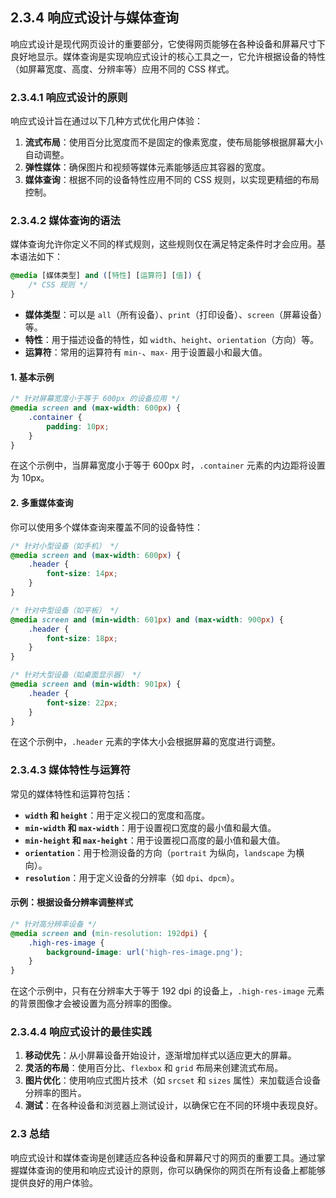 ## 2.3.4 响应式设计与媒体查询

响应式设计是现代网页设计的重要部分，它使得网页能够在各种设备和屏幕尺寸下良好地显示。媒体查询是实现响应式设计的核心工具之一，它允许根据设备的特性（如屏幕宽度、高度、分辨率等）应用不同的 CSS 样式。

### 2.3.4.1 响应式设计的原则

响应式设计旨在通过以下几种方式优化用户体验：

1. **流式布局**：使用百分比宽度而不是固定的像素宽度，使布局能够根据屏幕大小自动调整。
2. **弹性媒体**：确保图片和视频等媒体元素能够适应其容器的宽度。
3. **媒体查询**：根据不同的设备特性应用不同的 CSS 规则，以实现更精细的布局控制。

### 2.3.4.2 媒体查询的语法

媒体查询允许你定义不同的样式规则，这些规则仅在满足特定条件时才会应用。基本语法如下：

```css
@media [媒体类型] and ([特性] [运算符] [值]) {
    /* CSS 规则 */
}
```

- **媒体类型**：可以是 `all`（所有设备）、`print`（打印设备）、`screen`（屏幕设备）等。
- **特性**：用于描述设备的特性，如 `width`、`height`、`orientation`（方向）等。
- **运算符**：常用的运算符有 `min-`、`max-` 用于设置最小和最大值。

#### **1. 基本示例**

```css
/* 针对屏幕宽度小于等于 600px 的设备应用 */
@media screen and (max-width: 600px) {
    .container {
        padding: 10px;
    }
}
```

在这个示例中，当屏幕宽度小于等于 600px 时，`.container` 元素的内边距将设置为 10px。

#### **2. 多重媒体查询**

你可以使用多个媒体查询来覆盖不同的设备特性：

```css
/* 针对小型设备（如手机） */
@media screen and (max-width: 600px) {
    .header {
        font-size: 14px;
    }
}

/* 针对中型设备（如平板） */
@media screen and (min-width: 601px) and (max-width: 900px) {
    .header {
        font-size: 18px;
    }
}

/* 针对大型设备（如桌面显示器） */
@media screen and (min-width: 901px) {
    .header {
        font-size: 22px;
    }
}
```

在这个示例中，`.header` 元素的字体大小会根据屏幕的宽度进行调整。

### 2.3.4.3 媒体特性与运算符

常见的媒体特性和运算符包括：

- **`width` 和 `height`**：用于定义视口的宽度和高度。
- **`min-width` 和 `max-width`**：用于设置视口宽度的最小值和最大值。
- **`min-height` 和 `max-height`**：用于设置视口高度的最小值和最大值。
- **`orientation`**：用于检测设备的方向（`portrait` 为纵向，`landscape` 为横向）。
- **`resolution`**：用于定义设备的分辨率（如 `dpi`、`dpcm`）。

#### **示例：根据设备分辨率调整样式**

```css
/* 针对高分辨率设备 */
@media screen and (min-resolution: 192dpi) {
    .high-res-image {
        background-image: url('high-res-image.png');
    }
}
```

在这个示例中，只有在分辨率大于等于 192 dpi 的设备上，`.high-res-image` 元素的背景图像才会被设置为高分辨率的图像。

### 2.3.4.4 响应式设计的最佳实践

1. **移动优先**：从小屏幕设备开始设计，逐渐增加样式以适应更大的屏幕。
2. **灵活的布局**：使用百分比、`flexbox` 和 `grid` 布局来创建流式布局。
3. **图片优化**：使用响应式图片技术（如 `srcset` 和 `sizes` 属性）来加载适合设备分辨率的图片。
4. **测试**：在各种设备和浏览器上测试设计，以确保它在不同的环境中表现良好。

### 2.3 总结

响应式设计和媒体查询是创建适应各种设备和屏幕尺寸的网页的重要工具。通过掌握媒体查询的使用和响应式设计的原则，你可以确保你的网页在所有设备上都能够提供良好的用户体验。


